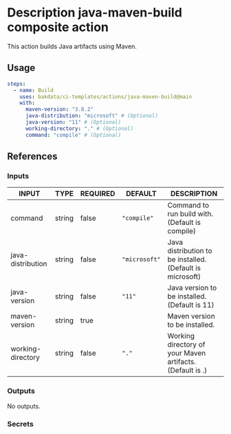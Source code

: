 # Description java-maven-build composite action

This action builds Java artifacts using Maven.

## Usage

```yaml
steps:
  - name: Build
    uses: bakdata/ci-templates/actions/java-maven-build@main
    with:
      maven-version: "3.8.2"
      java-distribution: "microsoft" # (Optional)
      java-version: "11" # (Optional)
      working-directory: "." # (Optional)
      command: "compile" # (Optional)
```

## References

### Inputs

<!-- AUTO-DOC-INPUT:START - Do not remove or modify this section -->

| INPUT             | TYPE   | REQUIRED | DEFAULT       | DESCRIPTION                                               |
| ----------------- | ------ | -------- | ------------- | --------------------------------------------------------- |
| command           | string | false    | `"compile"`   | Command to run build with. (Default is compile)           |
| java-distribution | string | false    | `"microsoft"` | Java distribution to be installed. (Default is microsoft) |
| java-version      | string | false    | `"11"`        | Java version to be installed. (Default is 11)             |
| maven-version     | string | true     |               | Maven version to be installed.                            |
| working-directory | string | false    | `"."`         | Working directory of your Maven artifacts. (Default is .) |

<!-- AUTO-DOC-INPUT:END -->

### Outputs

<!-- AUTO-DOC-OUTPUT:START - Do not remove or modify this section -->

No outputs.

<!-- AUTO-DOC-OUTPUT:END -->

### Secrets
